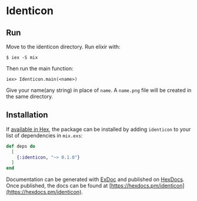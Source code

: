 # Identicon

## Run

Move to the identicon directory. Run elixir with:

    $ iex -S mix
Then run the main function:

    iex> Identicon.main(<name>)
Give your name(any string) in place of `name`. A `name.png` file will be created in the same directory.

## Installation

If [available in Hex](https://hex.pm/docs/publish), the package can be installed
by adding `identicon` to your list of dependencies in `mix.exs`:

```elixir
def deps do
  [
    {:identicon, "~> 0.1.0"}
  ]
end
```

Documentation can be generated with [ExDoc](https://github.com/elixir-lang/ex_doc)
and published on [HexDocs](https://hexdocs.pm). Once published, the docs can
be found at [https://hexdocs.pm/identicon](https://hexdocs.pm/identicon).

